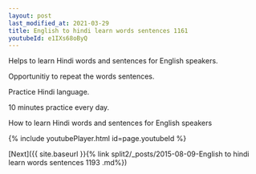 ```yaml
---
layout: post
last_modified_at: 2021-03-29
title: English to hindi learn words sentences 1161 
youtubeId: e1IXs68oByQ
---
```

 
 
Helps to learn Hindi words and sentences for English speakers.

Opportunitiy to repeat the words sentences. 

Practice Hindi language. 
 
10 minutes practice every day. 
 
How to learn Hindi words and sentences for English speakers 
 
{% include youtubePlayer.html id=page.youtubeId %}
 
 
[Next]({{ site.baseurl }}{% link  split2/_posts/2015-08-09-English to hindi learn words sentences 1193 .md%})
 
